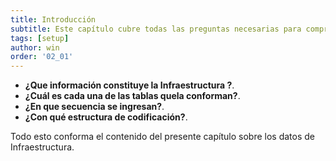 ```yaml
---
title: Introducción
subtitle: Este capítulo cubre todas las preguntas necesarias para comprender claramente qué es la infraestructura AM y para qué sirve.
tags: [setup]
author: win
order: '02_01'
---
```

- **¿Que información constituye la Infraestructura ?**.
- **¿Cuál es cada una de las tablas quela conforman?**.
- **¿En que secuencia se ingresan?**.
- **¿Con qué estructura de codificación?**.

Todo esto conforma el contenido del presente capítulo sobre los datos de Infraestructura.
